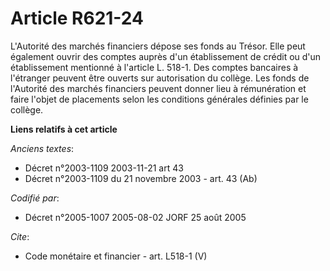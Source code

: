 # Article R621-24

L'Autorité des marchés financiers dépose ses fonds au Trésor. Elle peut également ouvrir des comptes auprès d'un
établissement de crédit ou d'un établissement mentionné à l'article L. 518-1. Des comptes bancaires à l'étranger peuvent être
ouverts sur autorisation du collège. Les fonds de l'Autorité des marchés financiers peuvent donner lieu à rémunération et
faire l'objet de placements selon les conditions générales définies par le collège.

**Liens relatifs à cet article**

_Anciens textes_:

  - Décret n°2003-1109 2003-11-21 art 43
  - Décret n°2003-1109 du 21 novembre 2003 - art. 43 (Ab)

_Codifié par_:

  - Décret n°2005-1007 2005-08-02 JORF 25 août 2005

_Cite_:

  - Code monétaire et financier - art. L518-1 (V)
